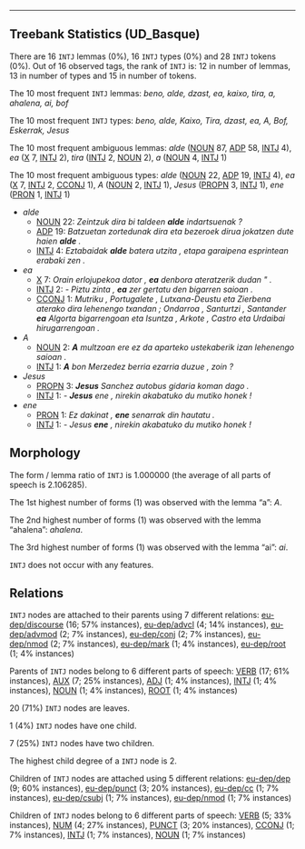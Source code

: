 

--------------------------------------------------------------------------------

## Treebank Statistics (UD_Basque)

There are 16 `INTJ` lemmas (0%), 16 `INTJ` types (0%) and 28 `INTJ` tokens (0%).
Out of 16 observed tags, the rank of `INTJ` is: 12 in number of lemmas, 13 in number of types and 15 in number of tokens.

The 10 most frequent `INTJ` lemmas: <em>beno, alde, dzast, ea, kaixo, tira, a, ahalena, ai, bof</em>

The 10 most frequent `INTJ` types:  <em>beno, alde, Kaixo, Tira, dzast, ea, A, Bof, Eskerrak, Jesus</em>

The 10 most frequent ambiguous lemmas: <em>alde</em> ([NOUN]() 87, [ADP]() 58, [INTJ]() 4), <em>ea</em> ([X]() 7, [INTJ]() 2), <em>tira</em> ([INTJ]() 2, [NOUN]() 2), <em>a</em> ([NOUN]() 4, [INTJ]() 1)

The 10 most frequent ambiguous types:  <em>alde</em> ([NOUN]() 22, [ADP]() 19, [INTJ]() 4), <em>ea</em> ([X]() 7, [INTJ]() 2, [CCONJ]() 1), <em>A</em> ([NOUN]() 2, [INTJ]() 1), <em>Jesus</em> ([PROPN]() 3, [INTJ]() 1), <em>ene</em> ([PRON]() 1, [INTJ]() 1)


* <em>alde</em>
  * [NOUN]() 22: <em>Zeintzuk dira bi taldeen <b>alde</b> indartsuenak ?</em>
  * [ADP]() 19: <em>Batzuetan zortedunak dira eta bezeroek dirua jokatzen dute haien <b>alde</b> .</em>
  * [INTJ]() 4: <em>Eztabaidak <b>alde</b> batera utzita , etapa garaipena esprintean erabaki zen .</em>
* <em>ea</em>
  * [X]() 7: <em>Orain erlojupekoa dator , <b>ea</b> denbora ateratzerik dudan " .</em>
  * [INTJ]() 2: <em>- Piztu zinta , <b>ea</b> zer gertatu den bigarren saioan .</em>
  * [CCONJ]() 1: <em>Mutriku , Portugalete , Lutxana-Deustu eta Zierbena aterako dira lehenengo txandan ; Ondarroa , Santurtzi , Santander <b>ea</b> Algorta bigarrengoan eta Isuntza , Arkote , Castro eta Urdaibai hirugarrengoan .</em>
* <em>A</em>
  * [NOUN]() 2: <em><b>A</b> multzoan ere ez da aparteko ustekaberik izan lehenengo saioan .</em>
  * [INTJ]() 1: <em><b>A</b> bon Merzedez berria ezarria duzue , zoin ?</em>
* <em>Jesus</em>
  * [PROPN]() 3: <em><b>Jesus</b> Sanchez autobus gidaria koman dago .</em>
  * [INTJ]() 1: <em>- <b>Jesus</b> ene , nirekin akabatuko du mutiko honek !</em>
* <em>ene</em>
  * [PRON]() 1: <em>Ez dakinat , <b>ene</b> senarrak din hautatu .</em>
  * [INTJ]() 1: <em>- Jesus <b>ene</b> , nirekin akabatuko du mutiko honek !</em>

## Morphology

The form / lemma ratio of `INTJ` is 1.000000 (the average of all parts of speech is 2.106285).

The 1st highest number of forms (1) was observed with the lemma “a”: <em>A</em>.

The 2nd highest number of forms (1) was observed with the lemma “ahalena”: <em>ahalena</em>.

The 3rd highest number of forms (1) was observed with the lemma “ai”: <em>ai</em>.

`INTJ` does not occur with any features.


## Relations

`INTJ` nodes are attached to their parents using 7 different relations: [eu-dep/discourse]() (16; 57% instances), [eu-dep/advcl]() (4; 14% instances), [eu-dep/advmod]() (2; 7% instances), [eu-dep/conj]() (2; 7% instances), [eu-dep/nmod]() (2; 7% instances), [eu-dep/mark]() (1; 4% instances), [eu-dep/root]() (1; 4% instances)

Parents of `INTJ` nodes belong to 6 different parts of speech: [VERB]() (17; 61% instances), [AUX]() (7; 25% instances), [ADJ]() (1; 4% instances), [INTJ]() (1; 4% instances), [NOUN]() (1; 4% instances), [ROOT]() (1; 4% instances)

20 (71%) `INTJ` nodes are leaves.

1 (4%) `INTJ` nodes have one child.

7 (25%) `INTJ` nodes have two children.

The highest child degree of a `INTJ` node is 2.

Children of `INTJ` nodes are attached using 5 different relations: [eu-dep/dep]() (9; 60% instances), [eu-dep/punct]() (3; 20% instances), [eu-dep/cc]() (1; 7% instances), [eu-dep/csubj]() (1; 7% instances), [eu-dep/nmod]() (1; 7% instances)

Children of `INTJ` nodes belong to 6 different parts of speech: [VERB]() (5; 33% instances), [NUM]() (4; 27% instances), [PUNCT]() (3; 20% instances), [CCONJ]() (1; 7% instances), [INTJ]() (1; 7% instances), [NOUN]() (1; 7% instances)

